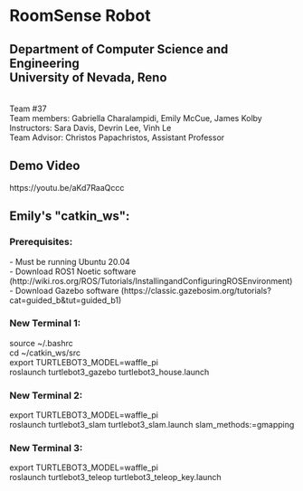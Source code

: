 <h1>RoomSense Robot</h1>
<h2>Department of Computer Science and Engineering <br \>
University of Nevada, Reno</h2><br  \>
Team #37<br \>
Team members: Gabriella Charalampidi, Emily McCue, James Kolby<br \>
Instructors: Sara Davis, Devrin Lee, Vinh Le<br \>
Team Advisor: Christos Papachristos, Assistant Professor

<h2>Demo Video</h2>
https://youtu.be/aKd7RaaQccc<br \>

<h2>Emily's "catkin_ws":</h2>
<h3>Prerequisites:</h3>
- Must be running Ubuntu 20.04<br \>
- Download ROS1 Noetic software (http://wiki.ros.org/ROS/Tutorials/InstallingandConfiguringROSEnvironment)<br \>
- Download Gazebo software (https://classic.gazebosim.org/tutorials?cat=guided_b&tut=guided_b1)<br \>
<h3>New Terminal 1:</h3>
source ~/.bashrc<br \>
cd ~/catkin_ws/src<br \>
export TURTLEBOT3_MODEL=waffle_pi<br \>
roslaunch turtlebot3_gazebo turtlebot3_house.launch
<h3>New Terminal 2:</h3>
export TURTLEBOT3_MODEL=waffle_pi<br \>
roslaunch turtlebot3_slam turtlebot3_slam.launch slam_methods:=gmapping<br \>
<h3>New Terminal 3:</h3>
export TURTLEBOT3_MODEL=waffle_pi<br \>
roslaunch turtlebot3_teleop turtlebot3_teleop_key.launch<br \>

